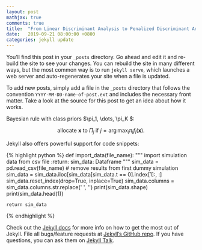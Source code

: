 ```yaml
---
layout: post
mathjax: true
comments: true
title:  "From Linear Discriminant Analysis to Penalized Discriminant Analysis"
date:   2019-09-21 08:00:00 +0800
categories: jekyll update
---
```

You’ll find this post in your `_posts` directory. Go ahead and edit it and re-build the site to see your changes. You can rebuild the site in many different ways, but the most common way is to run `jekyll serve`, which launches a web server and auto-regenerates your site when a file is updated.

To add new posts, simply add a file in the `_posts` directory that follows the convention `YYYY-MM-DD-name-of-post.ext` and includes the necessary front matter. Take a look at the source for this post to get an idea about how it works.

Bayesian rule with class priors $\pi_1, \dots, \pi_K $:

$$
\text{allocate } \mathbf{x } \text{ to } \Pi_{j} \text{ if } j = \arg\max_i \pi_i f_i(\mathbf{x}) .
$$

Jekyll also offers powerful support for code snippets:

{% highlight python %}
def import_data(file_name):
    """
    import simulation data from csv file
    :return: sim_data: Dataframe
    """
    sim_data = pd.read_csv(file_name)
    # remove results from first dummy simulation
    sim_data = sim_data.iloc[sim_data[sim_data.t == 0].index[1]:, :]
    sim_data.reset_index(drop=True, inplace=True)
    sim_data.columns = sim_data.columns.str.replace(' ', '')
    print(sim_data.shape)
    print(sim_data.head(1))

    return sim_data
{% endhighlight %}

Check out the [Jekyll docs][jekyll-docs] for more info on how to get the most out of Jekyll. File all bugs/feature requests at [Jekyll’s GitHub repo][jekyll-gh]. If you have questions, you can ask them on [Jekyll Talk][jekyll-talk].

[jekyll-docs]: https://jekyllrb.com/docs/home
[jekyll-gh]:   https://github.com/jekyll/jekyll
[jekyll-talk]: https://talk.jekyllrb.com/
